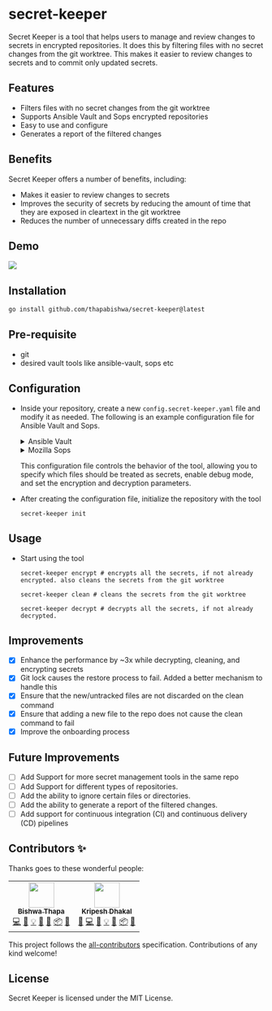 # secret-keeper

Secret Keeper is a tool that helps users to manage and review changes to secrets in encrypted repositories. It does this by filtering files with no secret changes from the git worktree. This makes it easier to review changes to secrets and to commit only updated secrets.

## Features
- Filters files with no secret changes from the git worktree
- Supports Ansible Vault and Sops encrypted repositories
- Easy to use and configure
- Generates a report of the filtered changes

## Benefits

Secret Keeper offers a number of benefits, including:

- Makes it easier to review changes to secrets
- Improves the security of secrets by reducing the amount of time that they are exposed in cleartext in the git worktree
- Reduces the number of unnecessary diffs created in the repo

## Demo 
![](docs/gif/demo.gif)


## Installation
  ```bash
  go install github.com/thapabishwa/secret-keeper@latest
  ```

## Pre-requisite
- git
- desired vault tools like ansible-vault, sops etc

## Configuration

- Inside your repository, create a new `config.secret-keeper.yaml` file and modify it as needed. The following is an example configuration file for Ansible Vault and Sops.

  <details>
  <summary>Ansible Vault</summary>

  ```yaml
  secret_files_patterns:
    # The list of file patterns to treat as secrets in the repository across all folders
    - "*.tf"
    - "*.password"
  vault_tool: "ansible-vault"
  # The args to encrypt a file in-place using the vault tool
  encrypt_args:
    - "encrypt"
    - "--vault-password-file"
    - "~/.vault-password-file"
  # The args to decrypt a file in-place using the vault tool
  decrypt_args:
    - "decrypt"
    - "--vault-password-file"
    - "~/.vault-password-file"
  # The args to view secret in the file using the vault tool
  view_args:
    - "view"
    - "--vault-password-file"
    - "~/.vault-password-file"
  ```
  </details>


  <details>
  <summary>Mozilla Sops</summary>

  ```yaml
  secret_files_patterns:
    # The list of file patterns to treat as secrets in the repository across all folders
    - "*.tf"
    - "*.password"
  vault_tool: "sops"
  # The args to encrypt a file in-place using the vault tool
  encrypt_args:
    - "--encrypt"
    - "--in-place"
    - "--pgp"
  # The args to decrypt a file in-place using the vault tool
  decrypt_args:
    - "--decrypt"
    - "--in-place"
    - "--pgp"
  # The args to view secret in the file using the vault tool
  view_args:
    - "--decrypt"
    - "--pgp"
  ```
  </details>


  This configuration file controls the behavior of the tool, allowing you to specify which files should be treated as secrets, enable debug mode, and set the encryption and decryption parameters.

- After creating the configuration file, initialize the repository with the tool
  ```
  secret-keeper init
  ```

## Usage

- Start using the tool
  ```
  secret-keeper encrypt # encrypts all the secrets, if not already encrypted. also cleans the secrets from the git worktree

  secret-keeper clean # cleans the secrets from the git worktree
  
  secret-keeper decrypt # decrypts all the secrets, if not already decrypted.
  ```

## Improvements
- [x] Enhance the performance by ~3x while decrypting, cleaning, and encrypting secrets
- [x] Git lock causes the restore process to fail. Added a better mechanism to handle this
- [x] Ensure that the new/untracked files are not discarded on the clean command
- [x] Ensure that adding a new file to the repo does not cause the clean command to fail 
- [x] Improve the onboarding process

## Future Improvements 
- [ ] Add Support for more secret management tools in the same repo 
- [ ] Add Support for different types of repositories.
- [ ] Add the ability to ignore certain files or directories.
- [ ] Add the ability to generate a report of the filtered changes.
- [ ] Add support for continuous integration (CI) and continuous delivery (CD) pipelines

## Contributors ✨

Thanks goes to these wonderful people:

<!-- ALL-CONTRIBUTORS-LIST:START - Do not remove or modify this section -->
<!-- prettier-ignore-start -->
<!-- markdownlint-disable -->
<table>
  <tr>
    <td align="center"><a href="https://www.thapabishwa.de/"><img src="https://avatars1.githubusercontent.com/u/15176360?v=4?s=50" width="50px;" alt=""/><br /><sub><b>Bishwa Thapa</b></sub></a><br /><a href="https://github.com/thapabishwa/secret-keeper/commits?author=thapabishwa" title="Code">💻</a> <a href="https://github.com/thapabishwa/secret-keeper/commits?author=thapabishwa" title="Documentation">📖</a> <a href="#example-thapabishwa" title="Examples">💡</a> <a href="#ideas-thapabishwa" title="Ideas, Planning, & Feedback">🤔</a> <a href="#maintenance-thapabishwa" title="Maintenance">🚧</a> <a href="#platform-thapabishwa" title="Packaging/porting to new platform">📦</a> <a href="#research-thapabishwa" title="Research">🔬</a></td>
    <td align="center"><a href="https://github.com/Kripesh4569"><img src="https://avatars2.githubusercontent.com/u/11332619?v=4?s=50" width="50px;" alt=""/><br /><sub><b>Kripesh Dhakal</b></sub></a><br /><a href="https://github.com/thapabishwa/secret-keeper/issues?q=author%3AKripesh4569" title="Bug reports">🐛</a> <a href="https://github.com/thapabishwa/secret-keeper/commits?author=Kripesh4569" title="Code">💻</a> <a href="https://github.com/thapabishwa/secret-keeper/commits?author=Kripesh4569" title="Documentation">📖</a> <a href="#example-Kripesh4569" title="Examples">💡</a> <a href="#ideas-Kripesh4569" title="Ideas, Planning, & Feedback">🤔</a> <a href="#platform-Kripesh4569" title="Packaging/porting to new platform">📦</a> <a href="https://github.com/thapabishwa/secret-keeper/pulls?q=is%3Apr+reviewed-by%3AKripesh4569" title="Reviewed Pull Requests">👀</a></td>
  </tr>
</table>

<!-- markdownlint-restore -->
<!-- prettier-ignore-end -->

<!-- ALL-CONTRIBUTORS-LIST:END -->

This project follows the [all-contributors](https://github.com/all-contributors/all-contributors) specification. Contributions of any kind welcome!

## License
Secret Keeper is licensed under the MIT License.